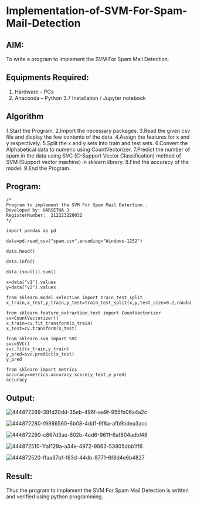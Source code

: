 # Implementation-of-SVM-For-Spam-Mail-Detection

## AIM:
To write a program to implement the SVM For Spam Mail Detection.

## Equipments Required:
1. Hardware – PCs
2. Anaconda – Python 3.7 Installation / Jupyter notebook

## Algorithm
1.Start the Program.
2.Import the necessary packages.
3.Read the given csv file and display the few contents of the data.
4.Assign the features for x and y respectively.
5.Split the x and y sets into train and test sets.
6.Convert the Alphabetical data to numeric using CountVectorizer.
7.Predict the number of spam in the data using SVC (C-Support Vector Classification) method of SVM (Support vector machine) in sklearn library.
8.Find the accuracy of the model.
9.End the Program.
## Program:
```
/*
Program to implement the SVM For Spam Mail Detection..
Developed by: HARSETHA J
RegisterNumber:  212223220032
*/
```
```
import pandas as pd

data=pd.read_csv("spam.csv",encoding="Windows-1252")

data.head()

data.info()

data.isnull().sum()

x=data["v1"].values
y=data["v2"].values

from sklearn.model_selection import train_test_split
x_train,x_test,y_train,y_test=train_test_split(x,y,test_size=0.2,random_state=0)

from sklearn.feature_extraction.text import CountVectorizer
cv=CountVectorizer()
x_train=cv.fit_transform(x_train)
x_test=cv.transform(x_test)

from sklearn.svm import SVC
svc=SVC()
svc.fit(x_train,y_train)
y_pred=svc.predict(x_test)
y_pred

from sklearn import metrics
accuracy=metrics.accuracy_score(y_test,y_pred)
accuracy
```
## Output:
![444872269-391d20dd-35eb-496f-ae9f-955fb06a4a2c](https://github.com/user-attachments/assets/da35b4a2-eb74-4927-b4e1-a4c01da3ab4d)

![444872280-f9986560-6b08-4dd1-9f8a-afb9bdea3acc](https://github.com/user-attachments/assets/1e006075-c61a-4339-81a7-647e9c5c691a)

![444872290-c867d3ae-602b-4ed6-9611-6af804adbf48](https://github.com/user-attachments/assets/8f59f58f-883c-4127-bc7d-3ef30fb33c44)

![444872510-1faf129a-a34e-4972-9063-53805dbb1ff6](https://github.com/user-attachments/assets/1ec46bc5-541f-41a1-930b-1c1ad74431f4)

![444872520-ffaa37bf-f63d-44db-8771-6f8d4e6b4827](https://github.com/user-attachments/assets/3d9a2473-ede1-4760-9f47-af86223f520b)

## Result:
Thus the program to implement the SVM For Spam Mail Detection is written and verified using python programming.
